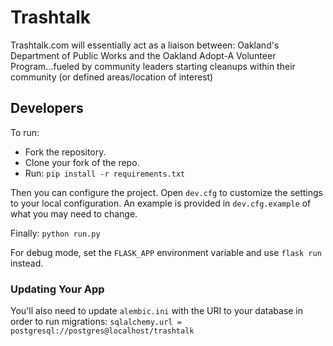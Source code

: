 Trashtalk
=========

Trashtalk.com will essentially act as a liaison between: Oakland's Department of Public Works and the Oakland Adopt-A Volunteer Program...fueled by community leaders starting cleanups within their community (or defined areas/location of interest)

## Developers

To run:
- Fork the repository.
- Clone your fork of the repo.
- Run: `pip install -r requirements.txt`

Then you can configure the project. Open `dev.cfg` to customize the
settings to your local configuration. An example is provided in `dev.cfg.example` of what you may need to change.

Finally: `python run.py`

For debug mode, set the `FLASK_APP` environment variable and use `flask run` instead.

### Updating Your App

You'll also need to update `alembic.ini` with the URI to your database in
order to run migrations:
`sqlalchemy.url = postgresql://postgres@localhost/trashtalk`